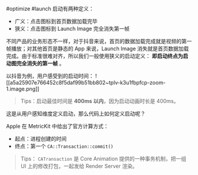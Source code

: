 #optimize  #launch 
启动有两种定义：
* 广义：点击图标到首页数据加载完毕
* 狭义：点击图标到 Launch Image 完全消失第一帧

不同产品的业务形态不一样，对于抖音来说，首页的数据加载完成就是视频的第一帧播放；对其他首页是静态的 App 来说，Launch Image 消失就是首页数据加载完成。由于标准很难对齐，所以我们一般使用狭义的启动定义： **即启动终点为启动图完全消失的第一帧** 。

以抖音为例，用户感受到的启动时间：
![[a5a25907e766452c8f5daf99b51bb802~tplv-k3u1fbpfcp-zoom-1.image.png]]

> Tips：启动最佳时间是 **400ms 以内**，因为启动动画时长是 400ms。

这是从用户感知维度定义启动，那么代码上如何定义启动呢？

Apple 在 MetricKit 中给出了官方计算方式：

* 起点：进程创建的时间
* 终点：第一个 `CA::Transaction::commit()`

> Tips： `CATransaction` 是 Core Animation 提供的一种事务机制，把一组 UI 上的修改打包，一起发给 Render Server 渲染。
